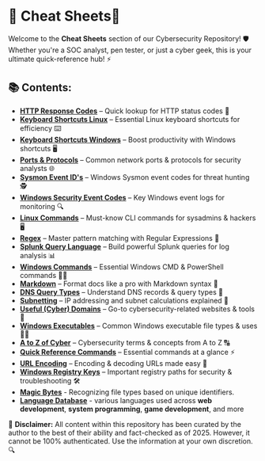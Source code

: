 # 🚀 Cheat Sheets📜

Welcome to the **Cheat Sheets** section of our Cybersecurity Repository! 🛡️ Whether you're a SOC analyst, pen tester, or just a cyber geek, this is your ultimate quick-reference hub! ⚡

## 📚 Contents:
- [**HTTP Response Codes**](https://github.com/luke-mckeever/Cyber_Vault/blob/main/Cheat%20Sheets/All%20Cheetsheets/HTTP%20Response%20Codes.md) – Quick lookup for HTTP status codes 📡  
- [**Keyboard Shortcuts Linux**](https://github.com/luke-mckeever/Cyber_Vault/blob/main/Cheat%20Sheets/All%20Cheetsheets/Keyboard%20Shortcuts%20Linux.md) – Essential Linux keyboard shortcuts for efficiency ⌨️  
- [**Keyboard Shortcuts Windows**](https://github.com/luke-mckeever/Cyber_Vault/blob/main/Cheat%20Sheets/All%20Cheetsheets/Keyboard%20Shortcuts%20Windows.md) – Boost productivity with Windows shortcuts 🖥️  
- [**Ports & Protocols**](https://github.com/luke-mckeever/Cyber_Vault/blob/main/Cheat%20Sheets/All%20Cheetsheets/Ports%20%26%20Protocols.md) – Common network ports & protocols for security analysts 🌐  
- [**Sysmon Event ID's**](https://github.com/luke-mckeever/Cyber_Vault/blob/main/Cheat%20Sheets/All%20Cheetsheets/Sysmon%20Event%20ID's.md) – Windows Sysmon event codes for threat hunting 🕵️  
- [**Windows Security Event Codes**](https://github.com/luke-mckeever/Cyber_Vault/blob/main/Cheat%20Sheets/All%20Cheetsheets/Windows%20Security%20Event%20Codes.md) – Key Windows event logs for monitoring 🔍  
- [**Linux Commands**](https://github.com/luke-mckeever/Cyber_Vault/blob/main/Cheat%20Sheets/All%20Cheetsheets/Linux%20Commands.md) – Must-know CLI commands for sysadmins & hackers 🖥️  
- [**Regex**](https://github.com/luke-mckeever/Cyber_Vault/blob/main/Cheat%20Sheets/All%20Cheetsheets/Regex.md) – Master pattern matching with Regular Expressions 🔎  
- [**Splunk Query Language**](https://github.com/luke-mckeever/Cyber_Vault/blob/main/Cheat%20Sheets/All%20Cheetsheets/Splunk%20Query%20Language.md) – Build powerful Splunk queries for log analysis 📊  
- [**Windows Commands**](https://github.com/luke-mckeever/Cyber_Vault/blob/main/Cheat%20Sheets/All%20Cheetsheets/Windows%20Commands.md) – Essential Windows CMD & PowerShell commands 🏴‍☠️  
- [**Markdown**](https://github.com/luke-mckeever/Cyber_Vault/blob/main/Cheat%20Sheets/All%20Cheetsheets/Markdown.md) – Format docs like a pro with Markdown syntax 📝  
- [**DNS Query Types**](https://github.com/luke-mckeever/Cyber_Vault/blob/main/Cheat%20Sheets/All%20Cheetsheets/DNS%20Query%20Types.md) – Understand DNS records & query types 📡  
- [**Subnetting**](https://github.com/luke-mckeever/Cyber_Vault/blob/main/Cheat%20Sheets/All%20Cheetsheets/Subnetting.md) – IP addressing and subnet calculations explained 📏  
- [**Useful (Cyber) Domains**](https://github.com/luke-mckeever/Cyber_Vault/blob/main/Cheat%20Sheets/All%20Cheetsheets/Useful%20(Cyber)%20Domains.md) – Go-to cybersecurity-related websites & tools 🔗  
- [**Windows Executables**](https://github.com/luke-mckeever/Cyber_Vault/blob/main/Cheat%20Sheets/All%20Cheetsheets/Windows%20Executables.md) – Common Windows executable file types & uses 🏴‍☠️  
- [**A to Z of Cyber**](https://github.com/luke-mckeever/Cyber_Vault/blob/main/Cheat%20Sheets/All%20Cheetsheets/A%20to%20Z%20of%20Cyber.md) – Cybersecurity terms & concepts from A to Z 🔠  
- [**Quick Reference Commands**](https://github.com/luke-mckeever/Cyber_Vault/blob/main/Cheat%20Sheets/All%20Cheetsheets/Quick%20Reference%20Commands.md) – Essential commands at a glance ⚡  
- [**URL Encoding**](https://github.com/luke-mckeever/Cyber_Vault/blob/main/Cheat%20Sheets/All%20Cheetsheets/URL%20Encoding.md) – Encoding & decoding URLs made easy 🔢  
- [**Windows Registry Keys**](https://github.com/luke-mckeever/Cyber_Vault/blob/main/Cheat%20Sheets/All%20Cheetsheets/Windows%20Registry%20Keys.md) – Important registry paths for security & troubleshooting 🛠️  
- [**Magic Bytes**](https://github.com/luke-mckeever/Cyber_Vault/blob/main/Cheat%20Sheets/All%20Cheetsheets/Magic%20Bytes.md) - Recognizing file types based on unique identifiers.
- [**Language Database**](https://github.com/luke-mckeever/Cyber_Vault/blob/main/Cheat%20Sheets/All%20Cheetsheets/Language%20Database.md) - various languages used across **web development**, **system programming**, **game development**, and more 


📢 **Disclaimer:** All content within this repository has been curated by the author to the best of their ability and fact-checked as of 2025. However, it cannot be 100% authenticated. Use the information at your own discretion. 🔍
